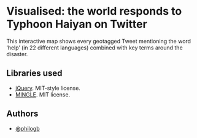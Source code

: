 # Visualised: the world responds to Typhoon Haiyan on Twitter

This interactive map shows every geotagged Tweet mentioning the word ‘help’ (in 22 different languages) combined with key terms around the disaster.

## Libraries used

 * [jQuery](http://jquery.com/). MIT-style license.
 * [MINGLE](https://github.com/philogb/mingle). MIT license.

## Authors

 * [@philogb](https://twitter.com/philogb)

